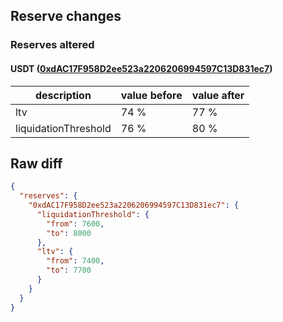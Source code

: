 ## Reserve changes

### Reserves altered

#### USDT ([0xdAC17F958D2ee523a2206206994597C13D831ec7](https://etherscan.io/address/0xdAC17F958D2ee523a2206206994597C13D831ec7))

| description | value before | value after |
| --- | --- | --- |
| ltv | 74 % | 77 % |
| liquidationThreshold | 76 % | 80 % |


## Raw diff

```json
{
  "reserves": {
    "0xdAC17F958D2ee523a2206206994597C13D831ec7": {
      "liquidationThreshold": {
        "from": 7600,
        "to": 8000
      },
      "ltv": {
        "from": 7400,
        "to": 7700
      }
    }
  }
}
```